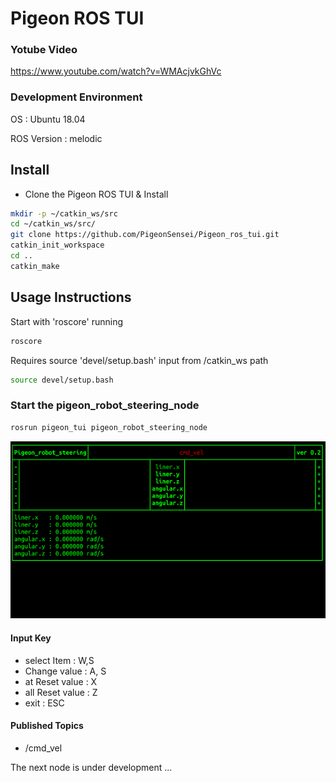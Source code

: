 # Pigeon ROS TUI

### Yotube Video
   https://www.youtube.com/watch?v=WMAcjvkGhVc

### Development Environment

   OS : Ubuntu 18.04

   ROS Version : melodic
   
## Install

   - Clone the Pigeon ROS TUI & Install
   ```bash
   mkdir -p ~/catkin_ws/src
   cd ~/catkin_ws/src/
   git clone https://github.com/PigeonSensei/Pigeon_ros_tui.git
   catkin_init_workspace
   cd ..
   catkin_make 
   ```

## Usage Instructions
   Start with 'roscore' running
   ```bash
   roscore
   ```

   Requires source 'devel/setup.bash' input from /catkin_ws path
   ```bash
   source devel/setup.bash
   ```
### Start the pigeon_robot_steering_node

```bash
rosrun pigeon_tui pigeon_robot_steering_node
```
![pigeon_robot_steering_demo](./demo/pigeon_robot_steering_node.gif)
#### Input Key
- select Item : W,S
- Change value : A, S
- at Reset value : X
- all Reset value : Z
- exit : ESC
#### Published Topics
- /cmd_vel


The next node is under development ...

   

